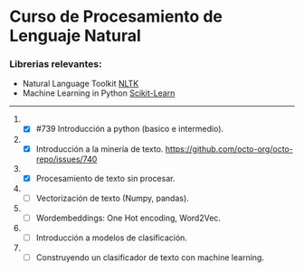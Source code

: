 # **Curso de Procesamiento de Lenguaje Natural**

### **Librerias relevantes:**
* Natural Language Toolkit [NLTK](https://www.nltk.org/)
* Machine Learning in Python [Scikit-Learn](https://scikit-learn.org/stable/)
---
1. - [x] #739 Introducción a python (basico e intermedio). 
2. - [x] Introducción a la minería de texto. https://github.com/octo-org/octo-repo/issues/740
3. - [x] Procesamiento de texto sin procesar.
4. - [ ] Vectorización de texto (Numpy, pandas).
5. - [ ] Wordembeddings: One Hot encoding, Word2Vec.
6. - [ ] Introducción a modelos de clasificación.
7. - [ ] Construyendo un clasificador de texto con machine learning.
